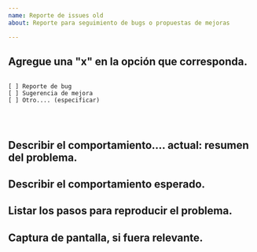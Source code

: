 ```yaml
---
name: Reporte de issues old
about: Reporte para seguimiento de bugs o propuestas de mejoras

---
```


## Agregue una "x" en la opción que corresponda. 
<pre><code>
[ ] Reporte de bug
[ ] Sugerencia de mejora
[ ] Otro.... (especificar)



</code></pre>


## Describir el comportamiento.... actual: resumen del problema. 


## Describir el comportamiento esperado. 


## Listar los pasos para reproducir el problema. 


## Captura de pantalla, si fuera relevante.
